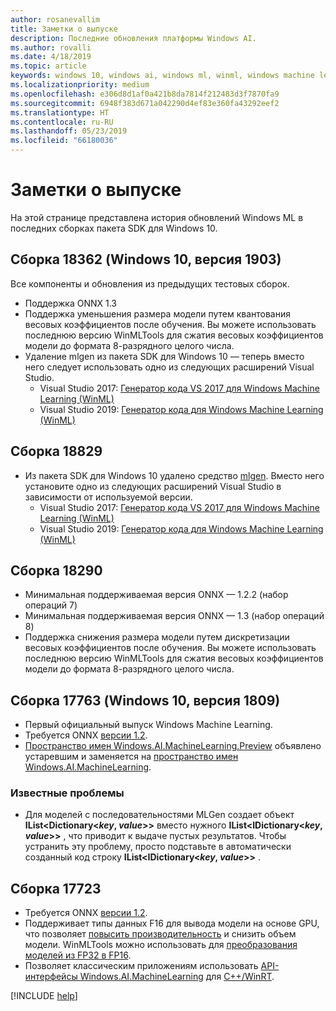 ```yaml
---
author: rosanevallim
title: Заметки о выпуске
description: Последние обновления платформы Windows AI.
ms.author: rovalli
ms.date: 4/18/2019
ms.topic: article
keywords: windows 10, windows ai, windows ml, winml, windows machine learning
ms.localizationpriority: medium
ms.openlocfilehash: e306d8d1af0a421b8da7814f212483d3f7870fa9
ms.sourcegitcommit: 6948f383d671a042290d4ef83e360fa43292eef2
ms.translationtype: HT
ms.contentlocale: ru-RU
ms.lasthandoff: 05/23/2019
ms.locfileid: "66180036"
---
```

# <a name="release-notes"></a>Заметки о выпуске

На этой странице представлена история обновлений Windows ML в последних сборках пакета SDK для Windows 10.

## <a name="build-18362-windows-10-version-1903"></a>Сборка 18362 (Windows 10, версия 1903)

Все компоненты и обновления из предыдущих тестовых сборок.

* Поддержка ONNX 1.3
* Поддержка уменьшения размера модели путем квантования весовых коэффициентов после обучения. Вы можете использовать последнюю версию WinMLTools для сжатия весовых коэффициентов модели до формата 8-разрядного целого числа.
* Удаление mlgen из пакета SDK для Windows 10 — теперь вместо него следует использовать одно из следующих расширений Visual Studio.
    * Visual Studio 2017: [Генератор кода VS 2017 для Windows Machine Learning (WinML)](https://marketplace.visualstudio.com/items?itemName=WinML.mlgen)
    * Visual Studio 2019: [Генератор кода для Windows Machine Learning (WinML)](https://marketplace.visualstudio.com/items?itemName=WinML.mlgenv2)

## <a name="build-18829"></a>Сборка 18829

* Из пакета SDK для Windows 10 удалено средство [mlgen](mlgen.md). Вместо него установите одно из следующих расширений Visual Studio в зависимости от используемой версии.
    * Visual Studio 2017: [Генератор кода VS 2017 для Windows Machine Learning (WinML)](https://marketplace.visualstudio.com/items?itemName=WinML.mlgen)
    * Visual Studio 2019: [Генератор кода для Windows Machine Learning (WinML)](https://marketplace.visualstudio.com/items?itemName=WinML.mlgenv2)

## <a name="build-18290"></a>Сборка 18290
- Минимальная поддерживаемая версия ONNX — 1.2.2 (набор операций 7)
- Минимальная поддерживаемая версия ONNX — 1.3 (набор операций 8)
- Поддержка снижения размера модели путем дискретизации весовых коэффициентов после обучения. Вы можете использовать последнюю версию WinMLTools для сжатия весовых коэффициентов модели до формата 8-разрядного целого числа.

## <a name="build-17763-windows-10-version-1809"></a>Сборка 17763 (Windows 10, версия 1809)

* Первый официальный выпуск Windows Machine Learning.
* Требуется ONNX [версии 1.2](https://github.com/onnx/onnx/tree/rel-1.2.2).
* [Пространство имен Windows.AI.MachineLearning.Preview](https://docs.microsoft.com/uwp/api/windows.ai.machinelearning.preview) объявлено устаревшим и заменяется на [пространство имен Windows.AI.MachineLearning](https://docs.microsoft.com/uwp/api/windows.ai.machinelearning).

### <a name="known-issues"></a>Известные проблемы

* Для моделей с последовательностями MLGen создает объект **IList&lt;Dictionary&lt;*key*, *value*&gt;&gt;** вместо нужного **IList&lt;IDictionary&lt;*key*, *value*&gt;&gt;** , что приводит к выдаче пустых результатов. Чтобы устранить эту проблему, просто подставьте в автоматически созданный код строку **IList&lt;IDictionary&lt;*key*, *value*&gt;&gt;** .

## <a name="build-17723"></a>Сборка 17723

- Требуется ONNX [версии 1.2](https://github.com/onnx/onnx/tree/rel-1.2.2).
- Поддерживает типы данных F16 для вывода модели на основе GPU, что позволяет [повысить производительность](performance-memory.md) и снизить объем модели. WinMLTools можно использовать для [преобразования моделей из FP32 в FP16](convert-model-winmltools.md#convert-to-floating-point-16).
- Позволяет классическим приложениям использовать [API-интерфейсы Windows.AI.MachineLearning](https://docs.microsoft.com/uwp/api/windows.ai.machinelearning) для [C++/WinRT](https://docs.microsoft.com/windows/uwp/cpp-and-winrt-apis/).

[!INCLUDE [help](../includes/get-help.md)]
